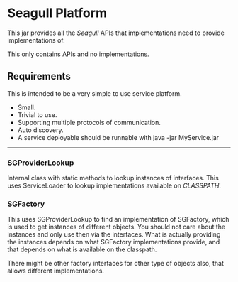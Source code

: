 # Seagull Platform

This jar provides all the _Seagull_ APIs that implementations need to provide implementations of.

This only contains APIs and no implementations.

## Requirements

This is intended to be a very simple to use service platform.

- Small.
- Trivial to use.
- Supporting multiple protocols of communication.
- Auto discovery.
- A service deployable should be runnable with java -jar MyService.jar

----

### SGProviderLookup

Internal class with static methods to lookup instances of interfaces. This uses ServiceLoader to lookup
implementations available on _CLASSPATH_.

### SGFactory

This uses SGProviderLookup to find an implementation of SGFactory, which is used to get instances of different objects.
You should not care about the instances and only use then via the interfaces. What is actually providing the instances
depends on what SGFactory implementations provide, and that depends on what is available on the classpath.

There might be other factory interfaces for other type of objects also, that allows different implementations.
